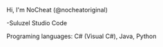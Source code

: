 Hi, I'm NoCheat (@nocheatoriginal)

-Suluzel Studio Code

Programing languages: 
C# (Visual C#), Java, Python
